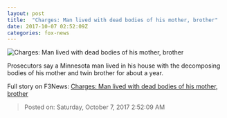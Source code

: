 ```yaml
---
layout: post
title:  "Charges: Man lived with dead bodies of his mother, brother"
date: 2017-10-07 02:52:09Z
categories: fox-news
---
```


![Charges: Man lived with dead bodies of his mother, brother](http://www.foxnews.com/content/dam/fox-news/logo/og-fn-foxnews.jpg)

Prosecutors say a Minnesota man lived in his house with the decomposing bodies of his mother and twin brother for about a year.


Full story on F3News: [Charges: Man lived with dead bodies of his mother, brother](http://www.f3nws.com/n/vPmyBG)

> Posted on: Saturday, October 7, 2017 2:52:09 AM
